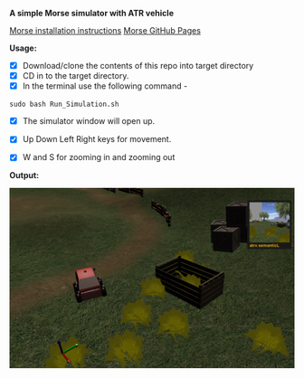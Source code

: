 **A simple Morse simulator with ATR vehicle** 


[Morse installation instructions](https://www.openrobots.org/morse/doc/stable/user/installation.html) 
[Morse GitHub Pages](https://github.com/morse-simulator/morse) 


**Usage:** 
- [x] Download/clone the contents of this repo into target directory
- [x] CD in to the target directory.
- [x] In the terminal use the following command -  
```
sudo bash Run_Simulation.sh
```
- [x] The simulator window will open up. 
- [x] Up Down Left Right keys for movement. 
- [x] W and S for zooming in and zooming out


**Output:**

![alt text](https://github.com/jeev20/Simple-Morse-Simulator/blob/master/Simulator.gif)
